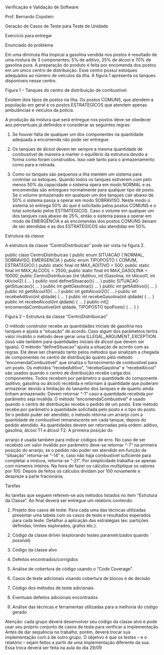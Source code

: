 Verificação e Validação de Software

Prof. Bernardo Copstein

Geração de Casos de Teste para Teste de Unidade

Exercício para entregar

Enunciado do problema

Em uma diminuta ilha tropical a gasolina vendida nos postos é resultado de uma mistura de 3 componentes: 5% de aditivo, 25% de álcool e 70% de gasolina pura. A preparação do produto é feita por encomenda dos postos em um único centro de distribuição. Esse centro possui estoques adequados ao número de veículos da ilha. A figura 1 apresenta os tanques disponíveis nesse centro.

Figura 1 – Tanques do centro de distribuição de combustível.

Existem dois tipos de postos na ilha. Os postos COMUNS, que atendem a população em geral e os postos ESTRATEGICOS que atendem apenas ambulâncias e veículos da polícia.

A produção da mistura que será entregue nos postos deve-se obedecer aos percentuais já definidos e considerar as seguintes regras:

1. Se houver falta de qualquer um dos componentes na quantidade adequada a encomenda não pode ser entregue.

2. Os tanques de álcool devem ter sempre a mesma quantidade de combustível de maneira a manter o equilíbrio da estrutura devido a forma como foram construídos. Isso vale tanto para o armazenamento como para a retirada.

3. Como os tanques são pequenos a ilha mantém um sistema para controlar os estoques. Quando todos os tanques estiverem com pelo menos 50% da capacidade o sistema opera em modo NORMAL e as encomendas são entregues normalmente para qualquer tipo de posto. Se o volume armazenado em qualquer um dos tanques cair abaixo de 50% o sistema passa a operar em modo SOBRAVISO. Neste modo o sistema só entrega 50% do que é solicitado pelos postos COMUNS e o total solicitado pelos ESTRATEGICOS. Caso o volume em qualquer um dos tanques caia abaixo de 25%, então o sistema passa a operar em modo de EMERGÊNCIA e as encomendas dos postos COMUNS deixam de ser atendidas e as dos ESTRATÉGICOS são atendidas em 50%.

Estrutura da classe

A estrutura da classe “CentroDistribuicao” pode ser vista na figura 2.

public class CentroDistribuicao { public enum SITUACAO { NORMAL, SOBRAVISO, EMERGENCIA } public enum TIPOPOSTO { COMUM, ESTRATEGICO } public static final int MAX_ADITIVO = 500; public static final int MAX_ALCOOL = 2500; public static final int MAX_GASOLINA = 10000; public CentroDistribuicao (int tAditivo, int tGasolina, int tAlcool1, int tAlcool2) { ... } public void defineSituacao(){ ... } public SITUACAO getSituacao(){ ... } public int gettGasolina(){ ... } public int gettAditivo(){ ... } public int gettAlcool1(){ ... } public int gettAlcool2(){ ... } public int recebeAditivo(int qtdade) { ... } public int recebeGasolina(int qtdade) { ... } public int recebeAlcool(int qtdade) { ... } public int[] encomendaCombustivel(int qtdade, TIPOPOSTO tipoPosto) { ... } }

Figura 2 – Estrutura da classe “CentroDistribuicao”

O método construtor recebe as quantidades iniciais de gasolina nos tanques e ajusta a “situação” de acordo. Caso algum dos parâmetros tenha valor inválido o método deve gerar uma ILLEGAL_ARGUMENT_EXCEPTION (isso vale também para quantidades iniciais de álcool que devem ser iguais). O método “defineSituacao” ajusta a situação de acordo com as regras. Ele deve ser chamado tanto pelos métodos que sinalizam a chegada de componentes no centro de distribuição quanto pelo método “encomendaCombustivel” que sinaliza o fornecimento de combustível para um posto. Os métodos “recebeAditivo”, “recebeGasolina” e “recebeAlcool” são usados quando o centro de distribuição recebe carga dos componentes. Todos recebem por parâmetro a quantidade do componente (aditivo, gasolina ou álcool) recebida e retornam à quantidade que puderam armazenar devido a limitação do tamanho dos tanques e de quanto ainda tinham armazenado. Devem retornar “-1” caso a quantidade recebida por parâmetro seja inválida. O método “encomendaCombustivel” é usado quando o centro de distribuição recebe o pedido de um posto. Este método recebe por parâmetro a quantidade solicitada pelo posto e o tipo do posto. Se o pedido puder ser atendido, o método retorna um arranjo com a quantidade de combustível remanescente em cada tanque, depois do pedido atendido. As quantidades devem ser retornadas pela ordem: aditivo, gasolina, álcool T1 e álcool T2. A primeira posição do

arranjo é usada também para indicar códigos de erro. No caso de ser recebido um valor inválido por parâmetro deve-se retornar “-7” na primeira posição do arranjo, se o pedido não puder ser atendido em função da “situação” retorna-se “-14” e, caso não haja combustível suficiente para completar a mistura, retorna-se “-21”. Por simplicidade trabalha-se apenas com números inteiros. Na hora de fazer os cálculos multiplique os valores por 100. Depois de feitos os cálculos dividam por 100 novamente e despreze a parte fracionária;

Tarefas

As tarefas que seguem referem-se aos métodos listados no item “Estrutura da Classe”. Ao final deverá ser entregue um relatório contendo:

1. Projeto dos casos de teste. Para cada uma das técnicas utilizadas presentar uma tabela com os casos de teste e resultados esperados para cada teste. Detalhar a aplicação das estratégias (ex: partições definidas, limites explorados, grafos etc.).

2. Código da classe driver (explorando testes parametrizados quando possível)

3. Código da classe alvo

4. Defeitos encontrados/corrigidos

5. Análise de cobertura de código usando o “Code Coverage”.

6. Casos de teste adicionais visando cobertura de blocos e de decisão

7. Código dos métodos de teste adicionais

8. Eventuais defeitos adicionais encontrados

9. Análise das técnicas e ferramentas utilizadas para a melhoria do código gerado

Atenção: cada grupo deverá desenvolver seu código da classe alvo e pode usar seu próprio conjunto de casos de teste para verificar a implementação. Antes de dar sequência no trabalho, porém, deverá trocar sua implementação com a de outro grupo. O objetivo é que os testes – e o relatório – sejam feitos a partir de uma implementação diferente da sua. Essa troca deverá ser feita na aula do dia 29/09